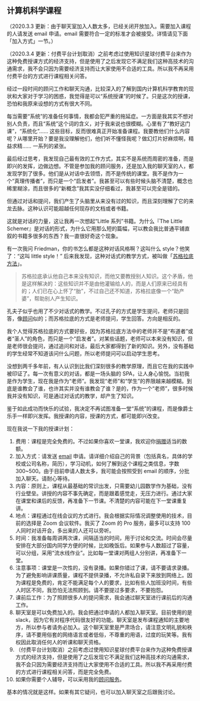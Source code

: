 <div class="inner">
<h2>计算机科学课程</h2>
<p>（2020.3.3 更新：由于聊天室加入人数太多，已经关闭开放加入。需要加入课程的人请发送 email 申请。email 需要符合一定的标准才会被接受。详情请见下面「加入方式」一节。）</p>
<p>（2020.3.4 更新：付费平台计划取消）之前考虑过使用知识星球付费平台来作为这种免费授课方式的经济支持，但是使用了之后发现它不满足我们这种高技术的沟通需求，我不会只因为需要经济支持而让大家使用不合适的工具。所以我不再采用付费平台的方式进行课程相关问答。</p>
<p>经过一段时间的顾问工作和聊天沟通，比较深入的了解到国内计算机科学教育的现状和大家对于学习的困惑，我觉得是可以“系统授课”的时候了。只是这次的授课，恐怕和我原来设想的方式有很大不同。</p>
<p>每当需要“系统”的准备任何事情，我都会犯严重的拖延症。一方面是我其实不想对别人负责，而且“系统”这个词的含义，对于我来说也很模糊。心里有了“教好这门课”，“系统化”…… 这些目标，反而很难真正开始准备课程。我要教他们什么内容呢？从哪里开始？要是我没理解他们，他们听不懂怪我呢？做幻灯片好麻烦啊，精益求精…… 一系列的紧张。</p>
<p>最后经过思考，我发现自己最有效的工作方式，其实不是系统而周密的准备，而是即兴的发挥，边做边想。不管是参加我的顾问服务，还是加入我的聊天室的人，都发现学到了很多。他们是从对话中去领悟，而不是传统的课堂。我不是作为一个“真理传播者”，而只是一个“启发者”。我甚至可以有些时候头脑不清楚，概念也稀里糊涂，而且很多的“新概念”我其实没仔细看过，我甚至可以完全是错的。</p>
<p>但通过对话和提问，我们产生了头脑里从来没有过的知识，而且深刻理解了它的来龙去脉。这种认识可能超越任何现存的文档或者书籍。</p>
<p>这就是对话的力量，这让我再一次想起“Little 系列”书籍。为什么『The Little Schemer』是对话的形式，为什么它用那么短的篇幅，可以教会我比普通平铺直叙的书籍多很多的东西？我一直很好奇这个现象。</p>
<p>有一次我问 Friedman，你的书怎么都是这种对话风格啊？这叫什么 style？他笑了：“这叫 little style！” 后来我发现，这种对话式的教学方式，被叫做「<a href="https://baike.baidu.com/item/%E8%8B%8F%E6%A0%BC%E6%8B%89%E5%BA%95%E5%BC%8F%E5%AF%B9%E8%AF%9D/2733740">苏格拉底方法</a>」。</p>
<blockquote>
<p>苏格拉底承认他自己本来没有知识，而他又要教授别人知识。这个矛盾，他是这样解决的：这些知识并不是由他灌输给人的，而是人们原来已经具有的；人们已在心上怀了“胎”，不过自己还不知道，苏格拉底像一个“助产婆”，帮助别人产生知识。</p>
</blockquote>
<p>孔夫子似乎也用了不少对话式的教学。不过孔子的方式是学生提问，老师只是回答，像<a href="http://www.yinwang.org/blog-cn/2020/01/17/advising">顾问</a>似的；而苏格拉底的方式是老师提问，学生回答。方向是相反的。</p>
<p>我个人觉得苏格拉底的方式要好些，因为苏格拉底方法中的老师并不是“布道者”或者“圣人”的角色，而只是一个“启发者”。对某些话题，老师可以本来没有知识，但是老师很会提问，通过追问和对话，最后大家都得到了新的知识。另外，没有基础的学生经常不知道该问什么问题，所以老师提问可以启动学生思考。</p>
<p>没想到两千多年前，有人认识到比我们深刻很多的教学原理，而且它在我的实践中被印证了。每一次有意义的对话，都是一场头脑的 SPA，让人身心愉悦。当初我是作为学生，现在我是作为“老师”。我发现“老师”和“学生”的界限越来越模糊。到底是谁教会了谁，也许其实并没有谁教会了谁？是的，作为一个“老师”，很多时候我并没有知识，可是通过对话式的教学，却产生了知识。</p>
<p>鉴于如此成功而快乐的试验，我决定不再试图准备一堂“系统”的课程，而是像爵士乐手一样即兴发挥。我授课的内容，授课的方式，都可能即兴改变。</p>
<p>现在我说一下我的授课计划：</p>
<ol>
<li>费用：课程是完全免费的。不过如果你喜欢一堂课，我欢迎你<a href="http://www.yinwang.org/blog-cn/2016/04/13/pay-blog">捐赠</a>适当的数额。</li>
<li>加入方式：请发送 <a href="mailto:yinwang.advising@gmail.com?subject=申请加入课程&amp;body=王垠先生：%0A我叫（你的真名）">email</a> 申请。请详细介绍自己的背景（包括真名，具体的学校或公司名称，简历），学习动机，如何了解到这个课程之类信息，字数 300~500。由于目前申请人数太多，我可能会按照受到 email 的顺序，分批加入聊天。请耐心等待。</li>
<li>内容：原则上，课程从最基础的常识出发，只需要幼儿园数学作为基础，没有行业壁垒。讲授的内容不事先确定，而是跟着感觉走，无压力进行。通过大家在课堂和课后的反馈，再准备下一节课。不清楚的内容可能在下一堂课重复讲。</li>
<li>地点：课程通过在线会议的方式进行。我会根据实际情况调整使用的技术，目前的选择是 Zoom 会议软件。我买了 Zoom 的 Pro 服务，最多可以支持 100 人同时对话开会，多出来的人还可以旁听。</li>
<li>时间：我准备每周讲两次课，间隔适当的时间，用于讨论和交流。时间会尽量安排在大部分国内同学方便的时候，比如晚饭后。如果参与人数超过了容量，可以分组，采用“流水线作业”。比如每一堂课对两组人分别讲，再准备下一堂。</li>
<li>注意事项：课堂是一次性的，没有录播。如果你错过了课，请不要请求录播。为了避免影响讲课质量，课程不提供录播，不允许私自录下来放到网络上。因为课程是免费的，肯定不能满足每个人的要求，比如有些人加班没时间，有些人时区不同，我恐怕无法照顾到。请不要提过多要求，不要抱怨。</li>
<li>课前后工作：为了照顾很多人的提问需求，我会通过聊天室进行课前后的沟通工作。</li>
<li>聊天室是可以免费加入的。我会把通过申请的人都加入聊天室。目前使用的是 slack，因为它有对程序代码很友好的功能。聊天室是发布课程通知的主要地方，所以参与者请务必加入。这个聊天室里是严肃场合，请注意文明礼貌和秩序，请不要用俗套的网络语言或者低俗，不尊重的用语，过度的玩笑等。我有权因此取消任何人的听课和聊天资格。</li>
<li>（付费平台计划取消）之前考虑过使用知识星球付费平台来作为这种免费授课方式的经济支持，但是使用了之后发现它不满足我们这种高技术的沟通需求，我不会只因为需要经济支持而让大家使用不合适的工具。所以我不再采用付费的方式进行课程相关问答，而是完全免费。</li>
<li>如果你需要个人辅导，可以采用我的<a href="http://www.yinwang.org/blog-cn/2020/01/17/advising">顾问服务</a>。</li>
</ol>
<p>基本的情况就是这样。如果有其它疑问，也可以加入聊天室之后跟我讨论。</p>
</div>
<!--
<div class="ad-banner" style="margin-top: 5px">
<script async src="//pagead2.googlesyndication.com/pagead/js/adsbygoogle.js"></script>
<ins class="adsbygoogle"
                    style="display:inline-block;width:100%;height:90px"
                    data-ad-client="ca-pub-1331524016319584"
                    data-ad-slot="6657867155"></ins>
<script>(adsbygoogle = window.adsbygoogle || []).push({});</script>
</div>
<script data-ad-client="ca-pub-1331524016319584" async
            src="https://pagead2.googlesyndication.com/pagead/js/adsbygoogle.js">
</script>
        -->
    